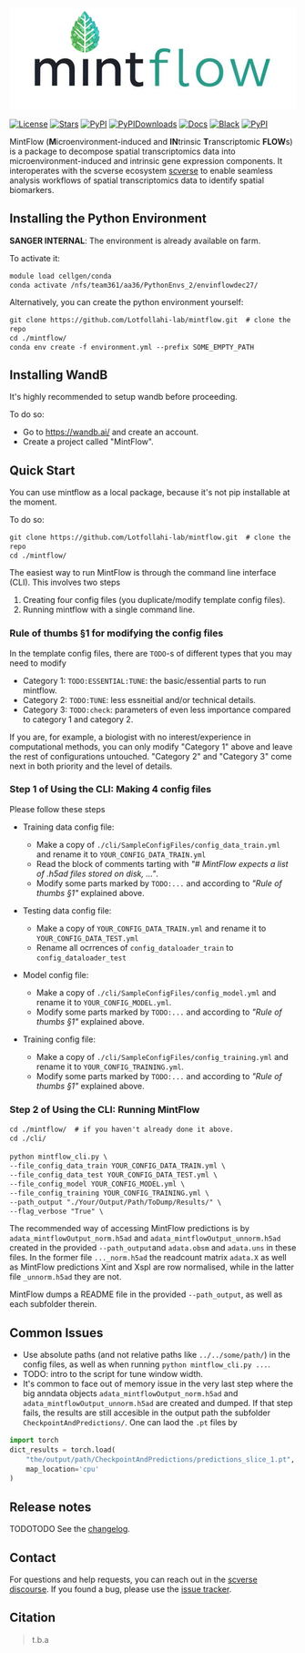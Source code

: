 <img src="https://github.com/Lotfollahi-lab/mintflow/blob/main/docs/_static/mintflow_logo_readme.png" width="800" alt="mintflow-logo">

[![License](https://img.shields.io/badge/License-BSD_3--Clause-blue.svg)](https://github.com/Lotfollahi-lab/mintflow/blob/main/LICENSE)
[![Stars](https://img.shields.io/github/stars/Lotfollahi-lab/mintflow?logo=GitHub&color=yellow)](https://github.com/Lotfollahi-lab/mintflow/stargazers)
[![PyPI](https://img.shields.io/pypi/v/mintflow.svg)](https://pypi.org/project/mintflow)
[![PyPIDownloads](https://static.pepy.tech/badge/mintflow)](https://pepy.tech/project/mintflow)
[![Docs](https://readthedocs.org/projects/mintflow/badge/?version=latest)](https://mintflow.readthedocs.io/en/stable/?badge=stable)
[![Black](https://img.shields.io/badge/code%20style-black-000000.svg)](https://github.com/psf/black)
[![PyPI](https://img.shields.io/badge/pre--commit-enabled-brightgreen?logo=pre-commit&logoColor=white)](https://github.com/pre-commit/pre-commit)

MintFlow (**M**icroenvironment-induced and **IN**trinsic **T**ranscriptomic **FLOW**s) is a package to decompose spatial transcriptomics data into microenvironment-induced and intrinsic gene expression components. It interoperates with the scverse ecosystem [scverse](https://scverse.org/) to enable seamless analysis workflows of spatial transcriptomics data to identify spatial biomarkers. 

## Installing the Python Environment
 **SANGER INTERNAL**: The environment is already available on farm.

To activate it:
```commandline
module load cellgen/conda
conda activate /nfs/team361/aa36/PythonEnvs_2/envinflowdec27/
```

Alternatively, you can create the python environment yourself:
```commandline
git clone https://github.com/Lotfollahi-lab/mintflow.git  # clone the repo
cd ./mintflow/
conda env create -f environment.yml --prefix SOME_EMPTY_PATH
```

## Installing WandB
It's highly recommended to setup wandb before proceeding.

To do so:
- Go to https://wandb.ai/ and create an account.
- Create a project called "MintFlow".

## Quick Start
You can use mintflow as a local package, because it's not pip installable at the moment.

To do so:
```commandline
git clone https://github.com/Lotfollahi-lab/mintflow.git  # clone the repo
cd ./mintflow/
```
The easiest way to run MintFlow is through the command line interface (CLI).
This involves two steps
1. Creating four config files (you duplicate/modify template config files).
2. Running mintflow with a single command line.

### Rule of thumbs §1 for modifying the config files
In the template config files, there are `TODO`-s of different types that you may need to modify
- Category 1: `TODO:ESSENTIAL:TUNE`: the basic/essential parts to run mintflow.
- Category 2: `TODO:TUNE`: less essneitial and/or technical details.
- Category 3: `TODO:check`: parameters of even less importance compared to category 1 and category 2.

If you are, for example, a biologist with no interest/experience in computational methods, you can only modify "Category 1" above and leave the rest of configurations untouched.
"Category 2" and "Category 3" come next in both priority and the level of details.

### Step 1 of Using the CLI: Making 4 config files
Please follow these steps
- Training data config file:
    - Make a copy of `./cli/SampleConfigFiles/config_data_train.yml` and rename it to `YOUR_CONFIG_DATA_TRAIN.yml`
    - Read the block of comments tarting with *"# MintFlow expects a list of .h5ad files stored on disk, ..."*.
    - Modify some parts marked by `TODO:...` and according to *"Rule of thumbs §1"* explained above.


- Testing data config file:
    - Make a copy of `YOUR_CONFIG_DATA_TRAIN.yml` and rename it to `YOUR_CONFIG_DATA_TEST.yml`
    - Rename all ocrrences of `config_dataloader_train` to `config_dataloader_test`


- Model config file:
    - Make a copy of `./cli/SampleConfigFiles/config_model.yml` and rename it to `YOUR_CONFIG_MODEL.yml`.
    - Modify some parts marked by `TODO:...` and according to *"Rule of thumbs §1"* explained above.


- Training config file:
    - Make a copy of `./cli/SampleConfigFiles/config_training.yml` and rename it to `YOUR_CONFIG_TRAINING.yml`.
    - Modify some parts marked by `TODO:...` and according to *"Rule of thumbs §1"* explained above.

### Step 2 of Using the CLI: Running MintFlow

```commandline
cd ./mintflow/  # if you haven't already done it above.
cd ./cli/

python mintflow_cli.py \
--file_config_data_train YOUR_CONFIG_DATA_TRAIN.yml \
--file_config_data_test YOUR_CONFIG_DATA_TEST.yml \
--file_config_model YOUR_CONFIG_MODEL.yml \
--file_config_training YOUR_CONFIG_TRAINING.yml \
--path_output "./Your/Output/Path/ToDump/Results/" \
--flag_verbose "True" \
```
The recommended way of accessing MintFlow predictions is by `adata_mintflowOutput_norm.h5ad` and `adata_mintflowOutput_unnorm.h5ad` created in the provided `--path_output`and `adata.obsm` and `adata.uns` in these files.
In the former file `..._norm.h5ad` the readcount matrix `adata.X` as well as MintFlow predictions Xint and Xspl are row normalised, while in the latter file `_unnorm.h5ad` they are not.

MintFlow dumps a README file in the provided `--path_output`, as well as each subfolder therein.

## Common Issues
- Use absolute paths (and not relative paths like `../../some/path/`) in the config files, as well as when running `python mintflow_cli.py ...`.
- TODO: intro to the script for tune window width.
- It's common to face out of memory issue in the very last step where the big anndata objects `adata_mintflowOutput_norm.h5ad` and `adata_mintflowOutput_unnorm.h5ad` are created and dumped.
If that step fails, the results are still accesible in the output path the subfolder `CheckpointAndPredictions/`.
One can laod the `.pt` files by
```python
import torch
dict_results = torch.load(
    "the/output/path/CheckpointAndPredictions/predictions_slice_1.pt",
    map_location='cpu'
)
```

## Release notes
TODOTODO
See the [changelog][changelog].

## Contact

For questions and help requests, you can reach out in the [scverse discourse][scverse-discourse].
If you found a bug, please use the [issue tracker][issue-tracker].

## Citation

> t.b.a

[scverse-discourse]: https://discourse.scverse.org/
[issue-tracker]: https://github.com/sebastianbirk/celldino/issues
[changelog]: https://celldino.readthedocs.io/latest/changelog.html
[link-docs]: https://celldino.readthedocs.io
[link-api]: https://celldino.readthedocs.io/latest/api.html
